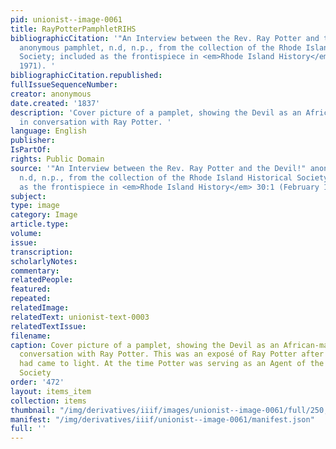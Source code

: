 ```yaml
---
pid: unionist--image-0061
title: RayPotterPamphletRIHS
bibliographicCitation: '"An Interview between the Rev. Ray Potter and the Devil!"
  anonymous pamphlet, n.d, n.p., from the collection of the Rhode Island Historical
  Society; included as the frontispiece in <em>Rhode Island History</em> 30:1 (February
  1971). '
bibliographicCitation.republished: 
fullIssueSequenceNumber: 
creator: anonymous
date.created: '1837'
description: 'Cover picture of a pamplet, showing the Devil as an African-man-beast
  in conversation with Ray Potter. '
language: English
publisher: 
IsPartOf: 
rights: Public Domain
source: '"An Interview between the Rev. Ray Potter and the Devil!" anonymous pamphlet,
  n.d, n.p., from the collection of the Rhode Island Historical Society; included
  as the frontispiece in <em>Rhode Island History</em> 30:1 (February 1971). '
subject: 
type: image
category: Image
article.type: 
volume: 
issue: 
transcription: 
scholarlyNotes: 
commentary: 
relatedPeople: 
featured: 
repeated: 
relatedImage: 
relatedText: unionist-text-0003
relatedTextIssue: 
filename: 
caption: Cover picture of a pamplet, showing the Devil as an African-man-beast in
  conversation with Ray Potter. This was an exposé of Ray Potter after an affair he
  had came to light. At the time Potter was serving as an Agent of the American Anti-Slavery
  Society
order: '472'
layout: items_item
collection: items
thumbnail: "/img/derivatives/iiif/images/unionist--image-0061/full/250,/0/default.jpg"
manifest: "/img/derivatives/iiif/unionist--image-0061/manifest.json"
full: ''
---
```

